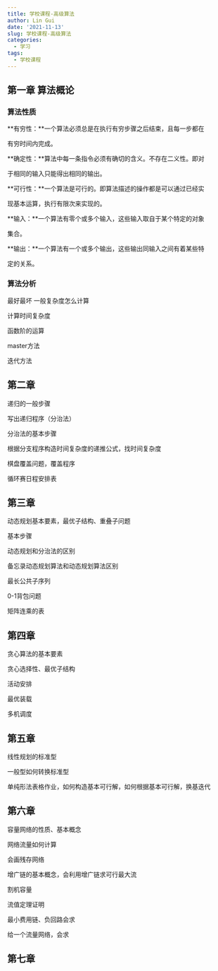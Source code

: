 ```yaml
---
title: 学校课程-高级算法
author: Lin Gui
date: '2021-11-13'
slug: 学校课程-高级算法
categories:
  - 学习
tags:
  - 学校课程
---
```


## 第一章  算法概论

### 算法性质

**有穷性：**一个算法必须总是在执行有穷步骤之后结束，且每一步都在

有穷时间内完成。

**确定性：**算法中每一条指令必须有确切的含义。不存在二义性。即对

于相同的输入只能得出相同的输出。

**可行性：**一个算法是可行的。即算法描述的操作都是可以通过已经实

现基本运算，执行有限次来实现的。

**输入：**一个算法有零个或多个输入，这些输入取自于某个特定的对象

集合。

**输出：**一个算法有一个或多个输出，这些输出同输入之间有着某些特

定的关系。

### 算法分析



最好最坏 一般复杂度怎么计算

计算时间复杂度

函数阶的运算

master方法

迭代方法

## 第二章

递归的一般步骤

写出递归程序（分治法）

分治法的基本步骤

根据分支程序构造时间复杂度的递推公式，找时间复杂度

棋盘覆盖问题，覆盖程序

循环赛日程安排表

## 第三章

动态规划基本要素，最优子结构、重叠子问题

基本步骤

动态规划和分治法的区别

备忘录动态规划算法和动态规划算法区别

最长公共子序列

0-1背包问题

矩阵连乘的表

## 第四章

贪心算法的基本要素

贪心选择性、最优子结构

活动安排

最优装载

多机调度

## 第五章

线性规划的标准型

一般型如何转换标准型

单纯形法表格作业，如何构造基本可行解，如何根据基本可行解，换基迭代

## 第六章

容量网络的性质、基本概念

网络流量如何计算

会画残存网络

增广链的基本概念，会利用增广链求可行最大流

割机容量

流值定理证明

最小费用链、负回路会求

给一个流量网络，会求

## 第七章
